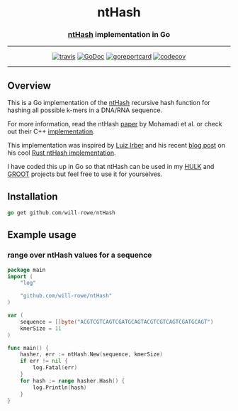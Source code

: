 <div align="center">
  <h1>ntHash</h1>
  <h3><a href="ntHash">ntHash</a> implementation in Go</h3>
  <hr>
  <a href="https://travis-ci.org/will-rowe/ntHash"><img src="https://travis-ci.org/will-rowe/ntHash.svg?branch=master" alt="travis"></a>
  <a href="https://godoc.org/github.com/will-rowe/ntHash"><img src="https://godoc.org/github.com/will-rowe/ntHash?status.svg" alt="GoDoc"></a>
  <a href="https://goreportcard.com/report/github.com/will-rowe/ntHash"><img src="https://goreportcard.com/badge/github.com/will-rowe/ntHash" alt="goreportcard"></a>
  <a href="https://codecov.io/gh/will-rowe/ntHash"><img src="https://codecov.io/gh/will-rowe/ntHash/branch/master/graph/badge.svg" alt="codecov"></a>
</div>

***

## Overview

This is a Go implementation of the [ntHash](https://github.com/bcgsc/ntHash) recursive hash function for hashing all possible k-mers in a DNA/RNA sequence.

For more information, read the ntHash [paper](http://dx.doi.org/10.1093/bioinformatics/btw397) by Mohamadi et al. or check out their C++ [implementation](https://github.com/bcgsc/ntHash).

This implementation was inspired by [Luiz Irber](https://luizirber.org/) and his recent [blog post](https://blog.luizirber.org/2018/09/13/nthash/) on his cool [Rust ntHash implementation](https://github.com/luizirber/nthash).

I have coded this up in Go so that ntHash can be used in my [HULK](https://github.com/will-rowe/hulk) and [GROOT](https://github.com/will-rowe/groot) projects but feel free to use it for yourselves.

## Installation

``` go
go get github.com/will-rowe/ntHash
```

## Example usage

### range over ntHash values for a sequence

``` go
package main
import (
	"log"

	"github.com/will-rowe/ntHash"
)

var (
    sequence = []byte("ACGTCGTCAGTCGATGCAGTACGTCGTCAGTCGATGCAGT")
    kmerSize = 11
)

func main() {
    hasher, err := ntHash.New(sequence, kmerSize)
    if err != nil {
        log.Fatal(err)
    }
    for hash := range hasher.Hash() {
        log.Println(hash)
    }
}
```
